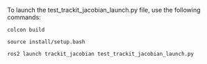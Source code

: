 To launch the test_trackit_jacobian_launch.py file, use the following commands:

    colcon build 

    source install/setup.bash

    ros2 launch trackit_jacobian test_trackit_jacobian_launch.py